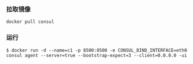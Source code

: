 ### 拉取镜像
```shell
docker pull consul
```

### 运行
```shell
$ docker run -d --name=c1 -p 8500:8500 -e CONSUL_BIND_INTERFACE=eth0 consul agent --server=true --bootstrap-expect=3 --client=0.0.0.0 -ui
```
